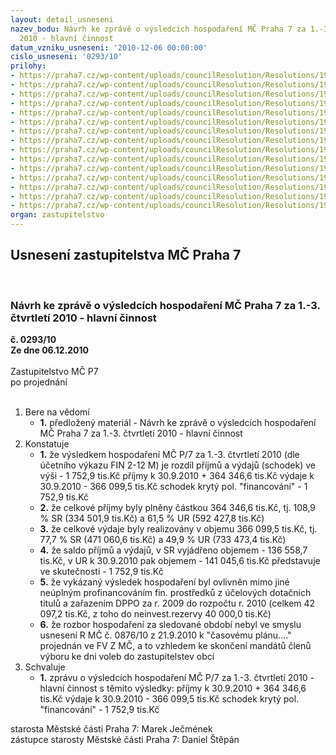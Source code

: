 ```yaml
---
layout: detail_usneseni
nazev_bodu: Návrh ke zprávě o výsledcích hospodaření MČ Praha 7 za 1.-3. čtvrtletí
  2010 - hlavní činnost
datum_vzniku_usneseni: '2010-12-06 00:00:00'
cislo_usneseni: '0293/10'
prilohy:
- https://praha7.cz/wp-content/uploads/councilResolution/Resolutions/19459/7-10-(1)3q2010radaplatn%c3%a1_(2).doc
- https://praha7.cz/wp-content/uploads/councilResolution/Resolutions/19459/7-10-(2)fondy3q2010.doc
- https://praha7.cz/wp-content/uploads/councilResolution/Resolutions/19459/7-10-(3)inv_1_-_3_%c4%8dtvrtlet%c3%ad__2010_ra.doc
- https://praha7.cz/wp-content/uploads/councilResolution/Resolutions/19459/7-10-(4)v%c3%bdsledky_hospoda%c5%99en%c3%ad_po_1_-3_%c4%8dtvrtlet%c3%ad_2010_-_tabulka.doc
- https://praha7.cz/wp-content/uploads/councilResolution/Resolutions/19459/7-10-(5)rozbor_po_mimo_%c5%a1kol_za_3_%c4%8dtvrtlet%c3%ad__2010.doc
- https://praha7.cz/wp-content/uploads/councilResolution/Resolutions/19459/7-10-(6.1)bilance0910.xls
- https://praha7.cz/wp-content/uploads/councilResolution/Resolutions/19459/7-10-(6.2)v%c3%bddaje0910.xls
- https://praha7.cz/wp-content/uploads/councilResolution/Resolutions/19459/7-10-(6.3)p%c5%99%c3%adjmy0910.xls
- https://praha7.cz/wp-content/uploads/councilResolution/Resolutions/19459/7-10-(6.4)%c4%8derp%c3%a1n%c3%ad_kapit%c3%a1lov%c3%bdch__v%c3%bddaj%c5%af_za_1_-3__%c4%8dtvrtlet%c3%ad_2010.xls
- https://praha7.cz/wp-content/uploads/councilResolution/Resolutions/19459/7-10-(7)rozbory_po_m%c5%a1_z%c5%a1_iii_q.doc
- https://praha7.cz/wp-content/uploads/councilResolution/Resolutions/19459/7-10-(8)ofi_po_z%c5%a1_a_m%c5%a1_3_q_2010.doc
- https://praha7.cz/wp-content/uploads/councilResolution/Resolutions/19459/7-10-(9.1)zhodnocen%c3%ad_kc.pdf
- https://praha7.cz/wp-content/uploads/councilResolution/Resolutions/19459/7-10-(9.2)zhodnocen%c3%ad_pc.pdf
- https://praha7.cz/wp-content/uploads/councilResolution/Resolutions/19459/7-10-(9.3)zhodnocen%c3%adsaz.pdf
- https://praha7.cz/wp-content/uploads/councilResolution/Resolutions/19459/7-10-usneseni1040_10r.doc
organ: zastupitelstvo
---
```

<div id="ucUsn_pList" class="usn">
	<span><h2>Usnesení zastupitelstva MČ Praha 7 </h2>
<br></span><div class="standBody">
<span><h3>Návrh ke zprávě o výsledcích hospodaření MČ Praha 7 za 1.-3. čtvrtletí 2010 - hlavní činnost</h3></span><div class="center">
		<strong>č. 0293/10</strong><br>
	</div>
<div class="center">
		<strong>Ze dne 06.12.2010</strong><br><br>
	</div>Zastupitelstvo MČ P7<br> po projednání<br><br><ol>
<li>Bere na vědomí<ul><li>
<strong>1.</strong> předložený materiál - Návrh ke zprávě o výsledcích hospodaření MČ Praha 7 za 1.-3. čtvrtletí 2010 - hlavní činnost</li></ul>
</li>
<li>Konstatuje<ul>
<li>
<strong>1.</strong> že výsledkem hospodaření MČ P/7 za 1.-3. čtvrtletí 2010 (dle účetního výkazu FIN 2-12 M) je rozdíl příjmů a výdajů (schodek) ve výši      -      1 752,9 tis.Kč příjmy k 30.9.2010   	                     +   364 346,6 tis.Kč                                                             výdaje k 30.9.2010  	                     -    366 099,5 tis.Kč                                                             schodek krytý pol. "financování" 	-      1 752,9 tis.Kč  </li>
<li>
<strong>2.</strong> že celkové příjmy byly plněny částkou 364 346,6 tis.Kč, tj. 108,9 % SR (334 501,9 tis.Kč) a  61,5 % UR (592 427,8 tis.Kč)</li>
<li>
<strong>3.</strong> že celkové výdaje byly realizovány v objemu 366 099,5 tis.Kč, tj.  77,7 % SR (471 060,6 tis.Kč) a  49,9 %  UR (733 473,4 tis.Kč)</li>
<li>
<strong>4.</strong> že saldo příjmů a výdajů, v SR vyjádřeno objemem -  136 558,7 tis.Kč, v UR k 30.9.2010 pak objemem  - 141 045,6 tis.Kč   představuje ve skutečnosti - 1 752,9 tis.Kč</li>
<li>
<strong>5.</strong> že vykázaný výsledek hospodaření byl ovlivněn mimo jiné neúplným profinancováním fin. prostředků z účelových dotačních titulů a zařazením DPPO za r. 2009 do rozpočtu r. 2010 (celkem 42 097,2 tis.Kč, z toho do  neinvest.rezervy 40 000,0 tis.Kč)</li>
<li>
<strong>6.</strong> že rozbor hospodaření za sledované období nebyl ve smyslu usnesení R MČ č. 0876/10 z  21.9.2010 k "časovému plánu…."  projednán ve FV Z MČ, a to vzhledem ke skončení mandátů členů výboru ke dni voleb do zastupitelstev obcí</li>
</ul>
</li>
<li>Schvaluje<ul><li>
<strong>1.</strong> zprávu o výsledcích hospodaření MČ P/7 za 1.-3. čtvrtletí  2010 - hlavní činnost s těmito výsledky:                                                                                                            příjmy k 30.9.2010   	                     +   364 346,6 tis.Kč                                                             výdaje k 30.9.2010  	                     -    366 099,5 tis.Kč                                                                  schodek  krytý pol. "financování"	-      1 752,9 tis.Kč  </li></ul>
</li>
</ol>starosta Městské části Praha 7: Marek Ječmének<br>zástupce starosty Městské části Praha 7: Daniel Štěpán
</div>
</div>